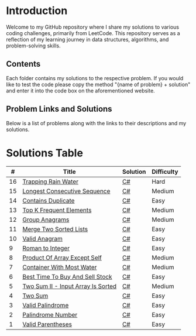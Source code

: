 # **Introduction**

Welcome to my GitHub repository where I share my solutions to various coding challenges, primarily from LeetCode. This repository serves as a reflection of my learning journey in data structures, algorithms, and problem-solving skills.

## **Contents**

Each folder contains my solutions to the respective problem. If you would like to test the code please copy the method "{name of problem} + solution" and enter it into the code box on the aforementioned website.

## **Problem Links and Solutions**

Below is a list of problems along with the links to their descriptions and my solutions.



Solutions Table
========
| # | Title | Solution | Difficulty |
|---| ----- | -------- | ---------- |
|16| [Trapping Rain Water](https://leetcode.com/problems/trapping-rain-water/)| [C#](./ClassLibraryLeetCode/TrappingRainWater.cs) |Hard|
|15| [Longest Consecutive Sequence](https://leetcode.com/problems/longest-consecutive-sequence/)| [C#](./ClassLibraryLeetCode/LongestConsecutiveSequence.cs) |Medium|
|14| [Contains Duplicate](https://leetcode.com/problems/contains-duplicate/)| [C#](./ClassLibraryLeetCode/ContainsDuplicates.cs) |Easy|
|13| [Top K Frequent Elements](https://leetcode.com/problems/top-k-frequent-elements/)| [C#](./ClassLibraryLeetCode/TopKFrequentElements.cs) |Medium|
|12| [Group Anagrams](https://leetcode.com/problems/group-anagrams/)| [C#](./ClassLibraryLeetCode/GroupAnagrams.cs) |Medium|
|11| [Merge Two Sorted Lists](https://leetcode.com/problems/merge-two-sorted-lists/)| [C#](./ClassLibraryLeetCode/MergeTwoSortedLists.cs) |Easy|
|10| [Valid Anagram](https://leetcode.com/problems/valid-anagram/)| [C#](./ClassLibraryLeetCode/ValidAnagram.cs) |Easy|
|9| [Roman to Integer](https://leetcode.com/problems/roman-to-integer)| [C#](./ClassLibraryLeetCode/RomanToInteger.cs) |Easy|
|8| [Product Of Array Except Self](https://leetcode.com/problems/product-of-array-except-self/)| [C#](./ClassLibraryLeetCode/ProductOfArrayExeptSelf.cs) |Medium|
|7| [Container With Most Water](https://leetcode.com/problems/container-with-most-water)| [C#](./ClassLibraryLeetCode/ContainerWithMostWater.cs) |Medium|
|6| [Best Time To Buy And Sell Stock](https://leetcode.com/problems/best-time-to-buy-and-sell-stock/)| [C#](./ClassLibraryLeetCode/BestTimeToBuyAndSellStock.cs) |Easy|
|5| [Two Sum II - Input Array Is Sorted](https://leetcode.com/problems/two-sum-ii-input-array-is-sorted)| [C#](./ClassLibraryLeetCode/TwoSumII.cs) |Medium|
|4| [Two Sum](https://leetcode.com/problems/two-sum)| [C#](./ClassLibraryLeetCode/TwoSumSolution.cs) |Easy|
|3| [Valid Palindrome](https://leetcode.com/problems/valid-palindrome/)| [C#](./ClassLibraryLeetCode/ValidPalindrome.cs) |Easy|
|2| [Palindrome Number](https://leetcode.com/problems/palindrome-number/)| [C#](./ClassLibraryLeetCode/PalindromeNumber.cs) |Easy|
|1| [Valid Parentheses](https://leetcode.com/problems/valid-parentheses/)| [C#](./ClassLibraryLeetCode/ValidParentheses.cs) |Easy|
